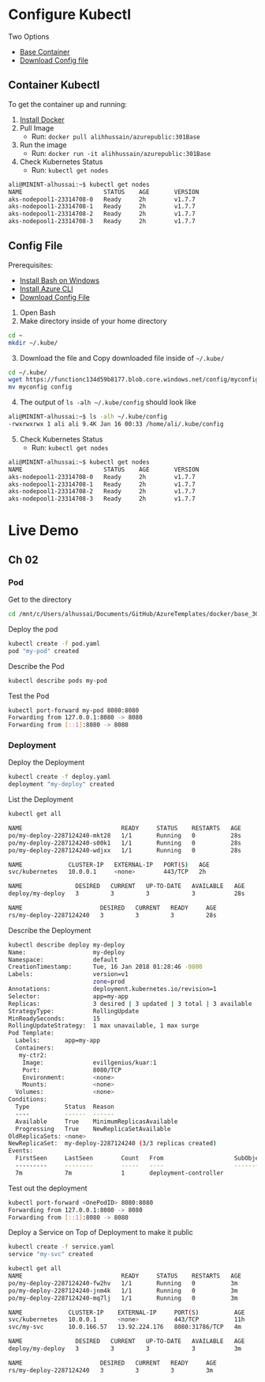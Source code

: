 # Configure Kubectl

Two Options
* [Base Container](#container-kubectl)
* [Download Config file](#config-file)

## Container Kubectl
To get the container up and running:

1. [Install Docker](https://docs.docker.com/engine/installation/)
2. Pull Image
    * Run: ```docker pull alihhussain/azurepublic:301Base```
3. Run the image
    * Run: ```docker run -it alihhussain/azurepublic:301Base```
4. Check Kubernetes Status
    * Run: ```kubectl get nodes```
```bash
ali@MININT-alhussai:~$ kubectl get nodes
NAME                       STATUS    AGE       VERSION
aks-nodepool1-23314708-0   Ready     2h        v1.7.7
aks-nodepool1-23314708-1   Ready     2h        v1.7.7
aks-nodepool1-23314708-2   Ready     2h        v1.7.7
aks-nodepool1-23314708-3   Ready     2h        v1.7.7
```

## Config File

Prerequisites:
* [Install Bash on Windows](https://docs.microsoft.com/en-us/windows/wsl/install-win10)
* [Install Azure CLI](https://docs.microsoft.com/en-us/cli/azure/install-azure-cli?view=azure-cli-latest)
* [Download Config File](https://functionc134d59b8177.blob.core.windows.net/config/myconfig)

1. Open Bash
2. Make directory inside of your home directory
```bash
cd ~
mkdir ~/.kube/
```
3. Download the file and Copy downloaded file inside of ```~/.kube/```
```bash
cd ~/.kube/
wget https://functionc134d59b8177.blob.core.windows.net/config/myconfig
mv myconfig config
```
4. The output of ```ls -alh ~/.kube/config``` should look like 
```bash
ali@MININT-alhussai:~$ ls -alh ~/.kube/config
-rwxrwxrwx 1 ali ali 9.4K Jan 16 00:33 /home/ali/.kube/config
```
5.  Check Kubernetes Status
    * Run: ```kubectl get nodes```

```bash
ali@MININT-alhussai:~$ kubectl get nodes
NAME                       STATUS    AGE       VERSION
aks-nodepool1-23314708-0   Ready     2h        v1.7.7
aks-nodepool1-23314708-1   Ready     2h        v1.7.7
aks-nodepool1-23314708-2   Ready     2h        v1.7.7
aks-nodepool1-23314708-3   Ready     2h        v1.7.7
```

# Live Demo
## Ch 02

### Pod
Get to the directory
```bash
cd /mnt/c/Users/alhussai/Documents/GitHub/AzureTemplates/docker/base_301_AKS/container-hackfest/challenges/SolutionHelperFiles/ch02
```

Deploy the pod
```bash
kubectl create -f pod.yaml
pod "my-pod" created
```

Describe the Pod
```bash
kubectl describe pods my-pod
```

Test the Pod
```bash
kubectl port-forward my-pod 8080:8080
Forwarding from 127.0.0.1:8080 -> 8080
Forwarding from [::1]:8080 -> 8080
```

### Deployment

Deploy the Deployment
```bash
kubectl create -f deploy.yaml
deployment "my-deploy" created
```

List the Deployment
```bash
kubectl get all

NAME                            READY     STATUS    RESTARTS   AGE
po/my-deploy-2287124240-mkt28   1/1       Running   0          28s
po/my-deploy-2287124240-s00k1   1/1       Running   0          28s
po/my-deploy-2287124240-wdjxx   1/1       Running   0          28s

NAME             CLUSTER-IP   EXTERNAL-IP   PORT(S)   AGE
svc/kubernetes   10.0.0.1     <none>        443/TCP   2h

NAME               DESIRED   CURRENT   UP-TO-DATE   AVAILABLE   AGE
deploy/my-deploy   3         3         3            3           28s

NAME                      DESIRED   CURRENT   READY     AGE
rs/my-deploy-2287124240   3         3         3         28s
```

Describe the Deployment
```bash
kubectl describe deploy my-deploy
Name:                   my-deploy
Namespace:              default
CreationTimestamp:      Tue, 16 Jan 2018 01:28:46 -0800
Labels:                 version=v1
                        zone=prod
Annotations:            deployment.kubernetes.io/revision=1
Selector:               app=my-app
Replicas:               3 desired | 3 updated | 3 total | 3 available | 0 unavailable
StrategyType:           RollingUpdate
MinReadySeconds:        15
RollingUpdateStrategy:  1 max unavailable, 1 max surge
Pod Template:
  Labels:       app=my-app
  Containers:
   my-ctr2:
    Image:              evillgenius/kuar:1
    Port:               8080/TCP
    Environment:        <none>
    Mounts:             <none>
  Volumes:              <none>
Conditions:
  Type          Status  Reason
  ----          ------  ------
  Available     True    MinimumReplicasAvailable
  Progressing   True    NewReplicaSetAvailable
OldReplicaSets: <none>
NewReplicaSet:  my-deploy-2287124240 (3/3 replicas created)
Events:
  FirstSeen     LastSeen        Count   From                    SubObjectPath   Type            Reason                  Message
  ---------     --------        -----   ----                    -------------   --------        ------                  -------
  7m            7m              1       deployment-controller                   Normal          ScalingReplicaSet       Scaled up replica set my-deploy-2287124240 to 3
```

Test out the deployment
```bash
kubectl port-forward <OnePodID> 8080:8080
Forwarding from 127.0.0.1:8080 -> 8080
Forwarding from [::1]:8080 -> 8080
```

Deploy a Service on Top of Deployment to make it public
```bash
kubectl create -f service.yaml
service "my-svc" created

kubectl get all
NAME                            READY     STATUS    RESTARTS   AGE
po/my-deploy-2287124240-fw2hv   1/1       Running   0          3m
po/my-deploy-2287124240-jnm4k   1/1       Running   0          3m
po/my-deploy-2287124240-mq7lj   1/1       Running   0          3m

NAME             CLUSTER-IP    EXTERNAL-IP     PORT(S)          AGE
svc/kubernetes   10.0.0.1      <none>          443/TCP          11h
svc/my-svc       10.0.166.57   13.92.224.176   8080:31786/TCP   4m

NAME               DESIRED   CURRENT   UP-TO-DATE   AVAILABLE   AGE
deploy/my-deploy   3         3         3            3           3m

NAME                      DESIRED   CURRENT   READY     AGE
rs/my-deploy-2287124240   3         3         3         3m

```